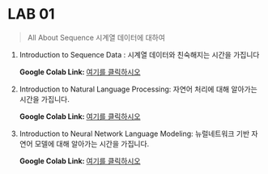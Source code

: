 # LAB 01
> All About Sequence 시계열 데이터에 대하여

1. Introduction to Sequence Data : 시계열 데이터와 친숙해지는 시간을 가집니다

    <b> Google Colab Link: </b> [여기를 클릭하시오](https://colab.research.google.com/drive/1xrIXAEyLJKuKgs4U8pPbvbg6chqRVkgl)

2. Introduction to Natural Language Processing: 자연어 처리에 대해 알아가는 시간을 가집니다. 

    <b> Google Colab Link: </b> [여기를 클릭하시오](https://colab.research.google.com/drive/1vm_dS8D1sk_pZyOVQjo_nCbwPktjSaDo)

3. Introduction to Neural Network Language Modeling: 뉴럴네트워크 기반 자연어 모델에 대해 알아가는 시간을 가집니다. 

    <b> Google Colab Link: </b> [여기를 클릭하시오](https://colab.research.google.com/drive/1hIont3OKd25fRq8v5oQdmqhkA2wGw0iP)
